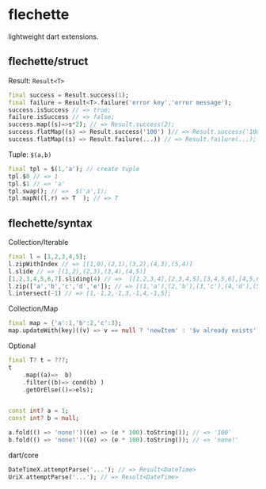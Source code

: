# flechette

lightweight dart extensions.


## flechette/struct

Result: `Result<T>`

```dart
final success = Result.success(1);
final failure = Result<T>.failure('error key','error message');
success.isSuccess // => true;
failure.isSuccess // => false;
success.map((s)=>s*2); // => Result.success(2);
success.flatMap((s) => Result.success('100') )// => Result.success('100');
success.flatMap((s) => Result.failure(...)) // => Result.failure(...);
```

Tuple: `$(a,b)` 

```dart
final tpl = $(1,'a'); // create tuple
tpl.$0 // => 1
tpl.$1 // => 'a'
tpl.swap(); // =>  $('a',1);
tpl.mapN((l,r) => T  ); // => T
```


## flechette/syntax

Collection/Iterable

```dart
final l = [1,2,3,4,5];
l.zipWithIndex // => [(1,0),(2,1),(3,2),(4,3),(5,4)]
l.slide // => [(1,2),(2,3),(3,4),(4,5)]
[1,2,3,4,5,6,7].sliding(4) // =>  [[1,2,3,4],[2,3,4,5],[3,4,5,6],[4,5,6,7]];
l.zip(['a','b','c','d','e']); // => [(1,'a'),(2,'b'),(3,'c'),(4,'d'),(5,'e')]
l.intersect(-1) // => [1,-1,2,-1,3,-1,4,-1,5];
```


Collection/Map

```dart
final map = {'a':1,'b':2,'c':3};
map.updateWith(key)((v) => v == null ? 'newItem' : '$v already exists');
```

Optional

```dart
final T? t = ???;
t
    .map((a)=>  b)
    .filter((b)=> cond(b) )
    .getOrElse(()=>els);


const int? a = 1;
const int? b = null;

a.fold(() => 'none!')((e) => (e * 100).toString()); // => '100'
b.fold(() => 'none!')((e) => (e * 100).toString()); // => 'none!'
```

dart/core

```dart
DateTimeX.attemptParse('...'); // => Result<DateTime>
UriX.attemptParse('...'); // => Result<DateTime>
```